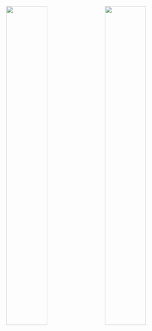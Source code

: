 

<img align="right" width="47%" src="https://github-readme-stats.vercel.app/api/top-langs/?username=Aralidk&layout=compact&theme=tokyonight"/>
<img  width="47%"  src="https://github-readme-stats.vercel.app/api?username=Aralidk&show_icons=true&theme=tokyonight"/>

